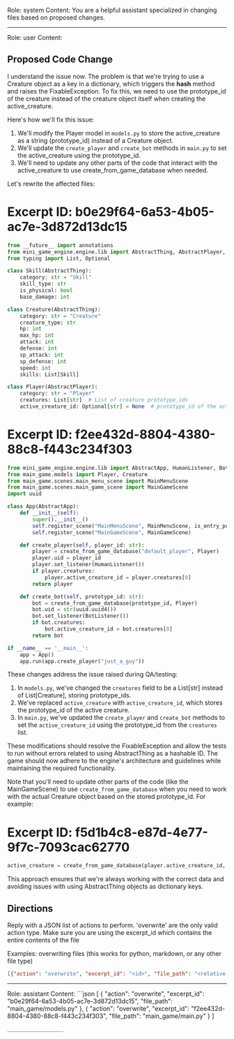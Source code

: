 Role: system
Content: You are a helpful assistant specialized in changing files based on proposed changes.
__________________
Role: user
Content: 
## Proposed Code Change
I understand the issue now. The problem is that we're trying to use a Creature object as a key in a dictionary, which triggers the __hash__ method and raises the FixableException. To fix this, we need to use the prototype_id of the creature instead of the creature object itself when creating the active_creature.

Here's how we'll fix this issue:

1. We'll modify the Player model in `models.py` to store the active_creature as a string (prototype_id) instead of a Creature object.
2. We'll update the `create_player` and `create_bot` methods in `main.py` to set the active_creature using the prototype_id.
3. We'll need to update any other parts of the code that interact with the active_creature to use create_from_game_database when needed.

Let's rewrite the affected files:

# Excerpt ID: b0e29f64-6a53-4b05-ac7e-3d872d13dc15
```python main_game/models.py
from __future__ import annotations
from mini_game_engine.engine.lib import AbstractThing, AbstractPlayer, Field
from typing import List, Optional

class Skill(AbstractThing):
    category: str = "Skill"
    skill_type: str
    is_physical: bool
    base_damage: int

class Creature(AbstractThing):
    category: str = "Creature"
    creature_type: str
    hp: int
    max_hp: int
    attack: int
    defense: int
    sp_attack: int
    sp_defense: int
    speed: int
    skills: List[Skill]

class Player(AbstractPlayer):
    category: str = "Player"
    creatures: List[str]  # List of creature prototype_ids
    active_creature_id: Optional[str] = None  # prototype_id of the active creature
```

# Excerpt ID: f2ee432d-8804-4380-88c8-f443c234f303
```python main_game/main.py
from mini_game_engine.engine.lib import AbstractApp, HumanListener, BotListener, create_from_game_database
from main_game.models import Player, Creature
from main_game.scenes.main_menu_scene import MainMenuScene
from main_game.scenes.main_game_scene import MainGameScene
import uuid

class App(AbstractApp):
    def __init__(self):
        super().__init__()
        self.register_scene("MainMenuScene", MainMenuScene, is_entry_point=True)
        self.register_scene("MainGameScene", MainGameScene)

    def create_player(self, player_id: str):
        player = create_from_game_database("default_player", Player)
        player.uid = player_id
        player.set_listener(HumanListener())
        if player.creatures:
            player.active_creature_id = player.creatures[0]
        return player

    def create_bot(self, prototype_id: str):
        bot = create_from_game_database(prototype_id, Player)
        bot.uid = str(uuid.uuid4())
        bot.set_listener(BotListener())
        if bot.creatures:
            bot.active_creature_id = bot.creatures[0]
        return bot

if __name__ == '__main__':
    app = App()
    app.run(app.create_player("just_a_guy"))
```

These changes address the issue raised during QA/testing:

1. In `models.py`, we've changed the `creatures` field to be a List[str] instead of List[Creature], storing prototype_ids.
2. We've replaced `active_creature` with `active_creature_id`, which stores the prototype_id of the active creature.
3. In `main.py`, we've updated the `create_player` and `create_bot` methods to set the `active_creature_id` using the prototype_id from the `creatures` list.

These modifications should resolve the FixableException and allow the tests to run without errors related to using AbstractThing as a hashable ID. The game should now adhere to the engine's architecture and guidelines while maintaining the required functionality.

Note that you'll need to update other parts of the code (like the MainGameScene) to use `create_from_game_database` when you need to work with the actual Creature object based on the stored prototype_id. For example:

# Excerpt ID: f5d1b4c8-e87d-4e77-9f7c-7093cac62770
```python
active_creature = create_from_game_database(player.active_creature_id, Creature)
```

This approach ensures that we're always working with the correct data and avoiding issues with using AbstractThing objects as dictionary keys.

## Directions
Reply with a JSON list of actions to perform. 'overwrite' are the only valid action type. 
Make sure you are using the excerpt_id which contains the entire contents of the file

Examples:
overwriting files (this works for python, markdown, or any other file type)
```json output_example1
[{"action": "overwrite", "excerpt_id": "<id>", "file_path": "<relative file path>"}]
```

__________________
Role: assistant
Content: ```json
[
    {
        "action": "overwrite",
        "excerpt_id": "b0e29f64-6a53-4b05-ac7e-3d872d13dc15",
        "file_path": "main_game/models.py"
    },
    {
        "action": "overwrite",
        "excerpt_id": "f2ee432d-8804-4380-88c8-f443c234f303",
        "file_path": "main_game/main.py"
    }
]
```
__________________

